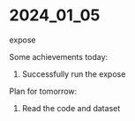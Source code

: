 # 2024_01_05
expose 



Some achievements today:

1. Successfully run the expose



Plan for tomorrow:

1. Read the code and dataset

